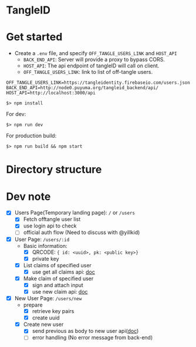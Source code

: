 # TangleID

# Get started

- Create a `.env` file, and specify `OFF_TANGLE_USERS_LINK` and `HOST_API`
  - `BACK_END_API`: Server will provide a proxy to bypass CORS.
  - `HOST_API`: The api endpoint of tangleID will call on client.
  - `OFF_TANGLE_USERS_LINK`: link to list of off-tangle users.

```
OFF_TANGLE_USERS_LINK=https://tangleidentity.firebaseio.com/users.json
BACK_END_API=http://node0.puyuma.org/tangleid_backend/api/
HOST_API=http://localhost:3000/api
```

```
$> npm install
```

For dev:

```
$> npm run dev
```

For production build:

```
$> npm run build && npm start
```

# Directory structure

# Dev note

- [x] Users Page(Temporary landing page): `/` or `/users`
  - [x] Fetch offtangle user list
  - [x] use login api to check
  - [ ] official auth flow (Need to discuss with @yillkid)

- [x] User Page: `/users/:id`
  - Basic information:
    - [x] QRCODE: `{ id: <uuid>, pk: <public key>}`
    - [x] private key
  - [x] List claims of specified user
    - [x] use get all claims api: [doc](https://hackmd.io/s/Sku7aPFkM#)
  - [x] Make claim of specified user
    - [x] sign and attach input
    - [x] use new claim api: [doc](https://hackmd.io/s/HJyzQvF1z)

- [x] New User Page: `/users/new`
  - prepare
    - [x] retrieve key pairs
    - [x] create uuid
  - [x] Create new user
    - [x] send previous as body to new user api([doc](https://hackmd.io/s/BkB03arJz))
    - [ ] error handling (No error message from back-end)
